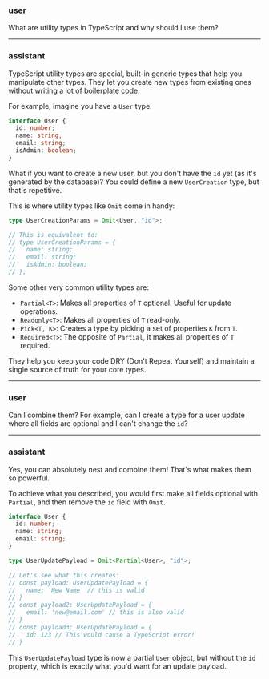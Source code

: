### user

What are utility types in TypeScript and why should I use them?

---

### assistant

TypeScript utility types are special, built-in generic types that help you manipulate other types. They let you create new types from existing ones without writing a lot of boilerplate code.

For example, imagine you have a `User` type:

```ts
interface User {
  id: number;
  name: string;
  email: string;
  isAdmin: boolean;
}
```

What if you want to create a new user, but you don't have the `id` yet (as it's generated by the database)? You could define a new `UserCreation` type, but that's repetitive.

This is where utility types like `Omit` come in handy:

```ts
type UserCreationParams = Omit<User, "id">;

// This is equivalent to:
// type UserCreationParams = {
//   name: string;
//   email: string;
//   isAdmin: boolean;
// };
```

Some other very common utility types are:

- `Partial<T>`: Makes all properties of `T` optional. Useful for update operations.
- `Readonly<T>`: Makes all properties of `T` read-only.
- `Pick<T, K>`: Creates a type by picking a set of properties `K` from `T`.
- `Required<T>`: The opposite of `Partial`, it makes all properties of `T` required.

They help you keep your code DRY (Don't Repeat Yourself) and maintain a single source of truth for your core types.

---

### user

Can I combine them? For example, can I create a type for a user update where all fields are optional and I can't change the `id`?

---

### assistant

Yes, you can absolutely nest and combine them! That's what makes them so powerful.

To achieve what you described, you would first make all fields optional with `Partial`, and then remove the `id` field with `Omit`.

```ts
interface User {
  id: number;
  name: string;
  email: string;
}

type UserUpdatePayload = Omit<Partial<User>, "id">;

// Let's see what this creates:
// const payload: UserUpdatePayload = {
//   name: 'New Name' // this is valid
// }
// const payload2: UserUpdatePayload = {
//   email: 'new@email.com' // this is also valid
// }
// const payload3: UserUpdatePayload = {
//   id: 123 // This would cause a TypeScript error!
// }
```

This `UserUpdatePayload` type is now a partial `User` object, but without the `id` property, which is exactly what you'd want for an update payload.
